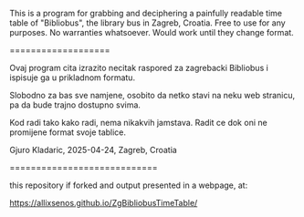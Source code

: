 This is a program for grabbing and deciphering a painfully readable time table of "Bibliobus", the library bus in Zagreb, Croatia. Free to use for any purposes. No warranties whatsoever. Would work until they change format.

===================

Ovaj program cita izrazito necitak raspored za zagrebacki Bibliobus i ispisuje ga u prikladnom formatu.

Slobodno za bas sve namjene, osobito da netko stavi na neku web stranicu, pa da bude trajno dostupno svima.

Kod radi tako kako radi, nema nikakvih jamstava. Radit ce dok oni ne promijene format svoje tablice.

Gjuro Kladaric, 2025-04-24, Zagreb, Croatia

============================

this repository if forked and output presented in a webpage, at:

https://allixsenos.github.io/ZgBibliobusTimeTable/
